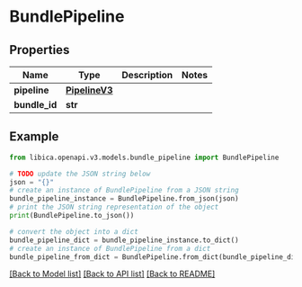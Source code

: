 # BundlePipeline


## Properties

Name | Type | Description | Notes
------------ | ------------- | ------------- | -------------
**pipeline** | [**PipelineV3**](PipelineV3.md) |  | 
**bundle_id** | **str** |  | 

## Example

```python
from libica.openapi.v3.models.bundle_pipeline import BundlePipeline

# TODO update the JSON string below
json = "{}"
# create an instance of BundlePipeline from a JSON string
bundle_pipeline_instance = BundlePipeline.from_json(json)
# print the JSON string representation of the object
print(BundlePipeline.to_json())

# convert the object into a dict
bundle_pipeline_dict = bundle_pipeline_instance.to_dict()
# create an instance of BundlePipeline from a dict
bundle_pipeline_from_dict = BundlePipeline.from_dict(bundle_pipeline_dict)
```
[[Back to Model list]](../README.md#documentation-for-models) [[Back to API list]](../README.md#documentation-for-api-endpoints) [[Back to README]](../README.md)


